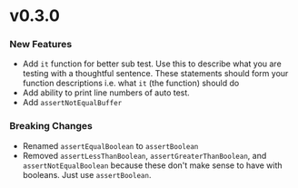 # v0.3.0

### New Features

* Add `it` function for better sub test. Use this to describe what you are testing with a thoughtful sentence. These statements should form your function descriptions i.e. what `it` (the function) should do
* Add ability to print line numbers of auto test.
* Add `assertNotEqualBuffer`

### Breaking Changes
* Renamed `assertEqualBoolean` to `assertBoolean`
* Removed `assertLessThanBoolean`, `assertGreaterThanBoolean`, and `assertNotEqualBoolean` because these don't make sense to have with booleans. Just use `assertBoolean`.

